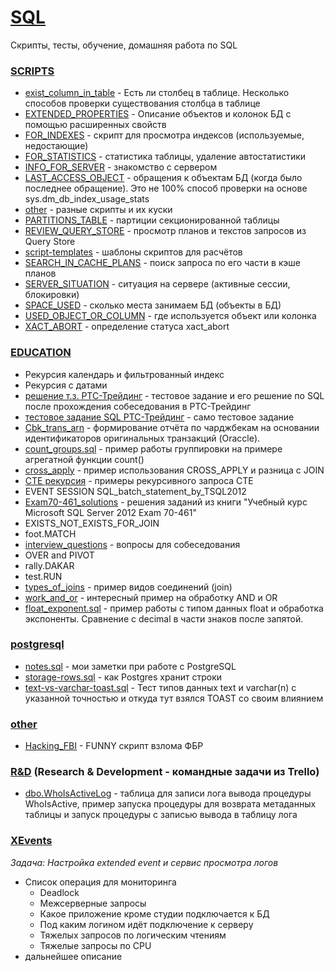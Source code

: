 # [SQL](https://ru.wikipedia.org/wiki/SQL)
Скрипты, тесты, обучение, домашняя работа по SQL

### [SCRIPTS](./SCRIPTS/)
* [exist_column_in_table](./SCRIPTS/exist_column_in_table.sql) - Есть ли столбец в таблице. Несколько способов проверки существования столбца в таблице
* [EXTENDED_PROPERTIES](./SCRIPTS/EXTENDED_PROPERTIES.sql) - Описание объектов и колонок БД с помощью расширенных свойств
* [FOR_INDEXES](./SCRIPTS/FOR_INDEXES.sql) - скрипт для просмотра индексов (используемые, недостающие)
* [FOR_STATISTICS](./SCRIPTS/FOR_STATISTICS.sql) - статистика таблицы, удаление автостатистики
* [INFO_FOR_SERVER](./SCRIPTS/INFO_FOR_SERVER.sql) - знакомство с сервером
* [LAST_ACCESS_OBJECT](./SCRIPTS/LAST_ACCESS_OBJECT.sql) - обращения к объектам БД (когда было последнее обращение). Это не 100% способ проверки на основе sys.dm_db_index_usage_stats
* [other](./SCRIPTS/other.sql) - разные скрипты и их куски
* [PARTITIONS_TABLE](./SCRIPTS/PARTITIONS_TABLE.sql) - партиции секционированной таблицы
* [REVIEW_QUERY_STORE](./SCRIPTS/REVIEW_QUERY_STORE.sql) - просмотр планов и текстов запросов из Query Store
* [script-templates](./SCRIPTS/templates.sql) - шаблоны скриптов для расчётов
* [SEARCH_IN_CACHE_PLANS](./SCRIPTS/SEARCH_IN_CACHE_PLANS.sql) - поиск запроса по его части в кэше планов
* [SERVER_SITUATION](./SCRIPTS/SERVER_SITUATION.sql) - ситуация на сервере (активные сессии, блокировки)
* [SPACE_USED](./SCRIPTS/SPACE_USED.sql) - сколько места занимаем БД (объекты в БД)
* [USED_OBJECT_OR_COLUMN](./SCRIPTS/USED_OBJECT_OR_COLUMN.sql) - где используется объект или колонка
* [XACT_ABORT](./SCRIPTS/XACT_ABORT.sql) - определение статуса xact_abort


### [EDUCATION](./EDUCATION/) 
* Рекурсия календарь и фильтрованный индекс
* Рекурсия с датами
* [решение т.з. РТС-Трейдинг](./EDUCATION/решение%20т.з.%20РТС-Трейдинг.sql) - тестовое задание и его решение по SQL после прохождения собеседования в РТС-Трейдинг
* [тестовое задание SQL РТС-Трейдинг](./EDUCATION/тестовое%20задание%20SQL%20РТС-Трейдинг.sql) - само тестовое задание
* [Cbk_trans_arn](./EDUCATION/Cbk_trans_arn.sql) - формирование отчёта по чарджбекам на основании идентификаторов оригинальных транзакций (Oraccle).
* [count_groups.sql](./EDUCATION/count_groups.sql) - пример работы группировки на примере агрегатной функции count()
* [cross_apply](./EDUCATION/cross_apply.sql) - пример использования CROSS_APPLY и разница с JOIN
* [CTE рекурсия](./EDUCATION/CTE%20рекурсия.sql) - примеры рекурсивного запроса CTE
* EVENT SESSION SQL_batch_statement_by_TSQL2012
* [Exam70-461_solutions](./EDUCATION/Exam70-461_solutions.sql) - решения заданий из книги "Учебный курс Microsoft SQL Server 2012 Exam 70-461"
* EXISTS_NOT_EXISTS_FOR_JOIN
* foot.MATCH
* [interview_questions](./EDUCATION/interview_questions.sql) - вопросы для собеседования
* OVER and PIVOT
* rally.DAKAR
* test.RUN
* [types_of_joins](./EDUCATION/types_of_joins.sql) - пример видов соединений (join)
* [work_and_or](./EDUCATION/work_and_or.sql) - интересный пример на обработку AND и OR
* [float_exponent.sql](./EDUCATION/float_exponent.sql) - пример работы с типом данных float и обработка экспоненты. Сравнение с decimal в части знаков после запятой.


### [postgresql](/postgresql/)
- [notes.sql](./postgresql/notes.sql) - мои заметки при работе с PostgreSQL
- [storage-rows.sql](./postgresql/storage-rows.sql) - как Postgres хранит строки
- [text-vs-varchar-toast.sql](./postgresql/text-vs-varchar-toast.sql) - Тест типов данных text и varchar(n) с указанной точностью и откуда тут взялся TOAST со своим влиянием

### [other](./other/)
- [Hacking_FBI](./Hacking_FBI.sql) - FUNNY скрипт взлома ФБР


### [R&D](./R&D/) (Research & Development - командные задачи из Trello)
* [dbo.WhoIsActiveLog](./dbo.WhoIsActiveLog.sql) - таблица для записи лога вывода процедуры WhoIsActive, пример запуска процедуры для возврата метаданных таблицы и запуск процедуры с записью вывода в таблицу лога


### [XEvents](./XEvents/)
_Задача: Настройка extended event и сервис просмотра логов_  
* Список операция для мониторинга
  * Deadlock
  * Межсерверные запросы
  * Какое приложение кроме студии подключается к БД
  * Под каким логином идёт подключение к серверу
  * Тяжелых запросов по логическим чтениям
  * Тяжелые запросы по CPU
* дальнейшее описание

